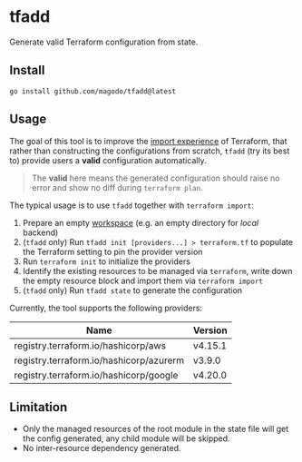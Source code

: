 # tfadd

Generate valid Terraform configuration from state.

## Install

```
go install github.com/magodo/tfadd@latest
```

## Usage

The goal of this tool is to improve the [import experience](https://learn.hashicorp.com/tutorials/terraform/state-import?in=terraform/state&utm_source=WEBSITE&utm_medium=WEB_IO&utm_offer=ARTICLE_PAGE&utm_content=DOCS) of Terraform, that rather than constructing the configurations from scratch, `tfadd` (try its best to) provide users a **valid** configuration automatically.

> The **valid** here means the generated configuration should raise no error and show no diff during `terraform plan`. 

The typical usage is to use `tfadd` together with `terraform import`:

1. Prepare an empty [workspace](https://www.terraform.io/language/state/workspaces) (e.g. an empty directory for *local* backend)
1. (`tfadd` only) Run `tfadd init [providers...] > terraform.tf` to populate the Terraform setting to pin the provider version
1. Run `terraform init` to initialize the providers
1. Identify the existing resources to be managed via `terraform`, write down the empty resource block and import them via `terraform import`
1. (`tfadd` only) Run `tfadd state` to generate the configuration

Currently, the tool supports the following providers:

|Name|Version|
|-|-|
|registry.terraform.io/hashicorp/aws|v4.15.1|
|registry.terraform.io/hashicorp/azurerm|v3.9.0|
|registry.terraform.io/hashicorp/google|v4.20.0|

## Limitation

- Only the managed resources of the root module in the state file will get the config generated, any child module will be skipped. 
- No inter-resource dependency generated.
